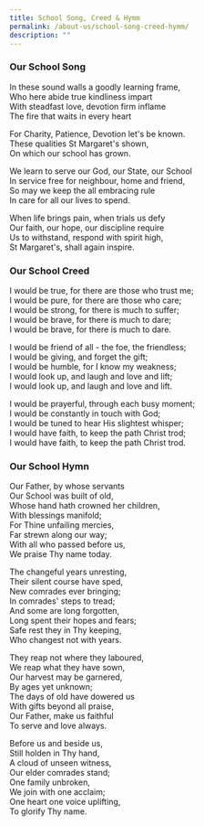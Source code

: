 ```yaml
---
title: School Song, Creed & Hymm
permalink: /about-us/school-song-creed-hymm/
description: ""
---
```

### Our School Song

In these sound walls a goodly learning frame,  
Who here abide true kindliness impart  
With steadfast love, devotion firm inflame  
The fire that waits in every heart  
  
For Charity, Patience, Devotion let's be known.  
These qualities St Margaret's shown,  
On which our school has grown.  
  
We learn to serve our God, our State, our School  
In service free for neighbour, home and friend,  
So may we keep the all embracing rule  
In care for all our lives to spend.  
  
When life brings pain, when trials us defy  
Our faith, our hope, our discipline require  
Us to withstand, respond with spirit high,  
St Margaret's, shall again inspire.



### Our School Creed

I would be true, for there are those who trust me;  
I would be pure, for there are those who care;  
I would be strong, for there is much to suffer;  
I would be brave, for there is much to dare;  
I would be brave, for there is much to dare.  
  
I would be friend of all - the foe, the friendless;  
I would be giving, and forget the gift;  
I would be humble, for I know my weakness;  
I would look up, and laugh and love and lift;  
I would look up, and laugh and love and lift.  
  
I would be prayerful, through each busy moment;  
I would be constantly in touch with God;  
I would be tuned to hear His slightest whisper;   
I would have faith, to keep the path Christ trod;  
I would have faith, to keep the path Christ trod.




### Our School Hymn

Our Father, by whose servants  
Our School was built of old,  
Whose hand hath crowned her children,  
With blessings manifold;  
For Thine unfailing mercies,  
Far strewn along our way;  
With all who passed before us,  
We praise Thy name today.  
  
The changeful years unresting,  
Their silent course have sped,  
New comrades ever bringing;  
In comrades' steps to tread;  
And some are long forgotten,  
Long spent their hopes and fears;  
Safe rest they in Thy keeping,  
Who changest not with years.  
  
They reap not where they laboured,  
We reap what they have sown,  
Our harvest may be garnered,  
By ages yet unknown;  
The days of old have dowered us  
With gifts beyond all praise,  
Our Father, make us faithful  
To serve and love always.  
  
Before us and beside us,  
Still holden in Thy hand,  
A cloud of unseen witness,  
Our elder comrades stand;  
One family unbroken,  
We join with one acclaim;  
One heart one voice uplifting,  
To glorify Thy name.